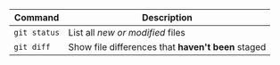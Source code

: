 
| Command | Description |
| --- | --- |
| `git status` | List all *new or modified* files |
| `git diff` | Show file differences that **haven't been** staged |
